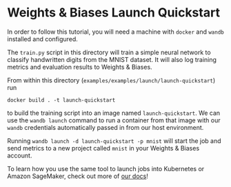 # Weights & Biases Launch Quickstart

In order to follow this tutorial, you will need a machine with `docker` and `wandb`
installed and configured.

The `train.py` script in this directory will train a simple neural network to
classify handwritten digits from the MNIST dataset. It will also log training 
metrics and evaluation results to Weights & Biases.

From within this directory (`examples/examples/launch/launch-quickstart`) run

```
docker build . -t launch-quickstart
```

to build the training script into an image named `launch-quickstart`. We can 
use the `wandb launch` command to run a container from that image with our
`wandb` credentials automatically passed in from our host environment.

Running `wandb launch -d launch-quickstart -p mnist` will start the job and send
metrics to a new project called `mnist` in your Weights & Biases account.

To learn how you use the same tool to launch jobs into Kubernetes or Amazon 
SageMaker, check out more of [our docs]("https://docs.wandb.ai/guides/launch")!